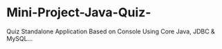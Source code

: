 # Mini-Project-Java-Quiz-
Quiz Standalone Application Based on Console Using Core Java, JDBC &amp; MySQL...
